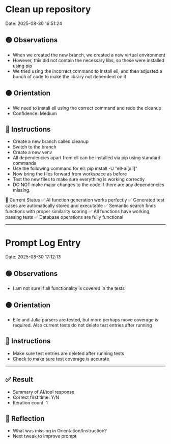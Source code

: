 # Clean up repository

Date: 2025-08-30 16:51:24

## 🟢 Observations
- When we created the new branch, we created a new virtual environment
- However, this did not contain the necessary libs, so these were installed using pip
- We tried using the incorrect command to install ell, and then adjusted a bunch of code to make the library not dependent on it

## 🟠 Orientation
- We need to install ell using the correct command and redo the cleanup
- Confidence: Medium

## 🔵 Instructions
- Create a new branch called cleanup
- Switch to the branch
- Create a new venv
- All dependencies apart from ell can be installed via pip using standard commands
- Use the following command for ell: pip install -U "ell-ai[all]"
- Now bring the files forward from workspace as before
- Test the new files to make sure everything is working correctly
- DO NOT make major changes to the code if there are any dependencies missing.

🎉 Current Status
✅ AI function generation works perfectly
✅ Generated test cases are automatically stored and executable
✅ Semantic search finds functions with proper similarity scoring
✅ All functions have working, passing tests
✅ Database operations are fully functional

---

# Prompt Log Entry

Date: 2025-08-30 17:12:13

## 🟢 Observations
- I am not sure if all functionality is covered in the tests

## 🟠 Orientation
- Elle and Julia parsers are tested, but more perhaps move coverage is required. Also current tests do not delete test entries after running


## 🔵 Instructions
- Make sure test entries are deleted after running tests
- Check to make sure test coverage is accurate

---

## ✅ Result
- Summary of AI/tool response
- Correct first time: Y/N
- Iteration count: 1

## 🧭 Reflection
- What was missing in Orientation/Instruction?
- Next tweak to improve prompt